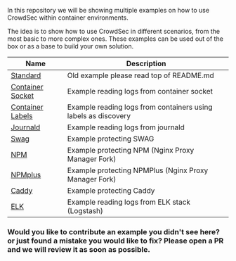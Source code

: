 In this repository we will be showing multiple examples on how to use CrowdSec within container environments.

The idea is to show how to use CrowdSec in different scenarios, from the most basic to more complex ones. These examples can be used out of the box or as a base to build your own solution.

| Name  | Description  |
| ------------- | ------------- |
| [Standard](/basic/)  | Old example please read top of README.md |
| [Container Socket](/container-socket/) | Example reading logs from container socket |
| [Container Labels](/container-labels/) | Example reading logs from containers using labels as discovery |
| [Journald](/journald/) | Example reading logs from journald |
| [Swag](/swag/) | Example protecting SWAG |
| [NPM](/npm/) | Example protecting NPM (Nginx Proxy Manager Fork) |
| [NPMplus](/NPMplus/) | Example protecting NPMPlus (Nginx Proxy Manager Fork) |
| [Caddy](/caddy/) | Example protecting Caddy |
| [ELK](/elk/) | Example reading logs from ELK stack (Logstash) |

### Would you like to contribute an example you didn't see here? or just found a mistake you would like to fix? Please open a PR and we will review it as soon as possible.
